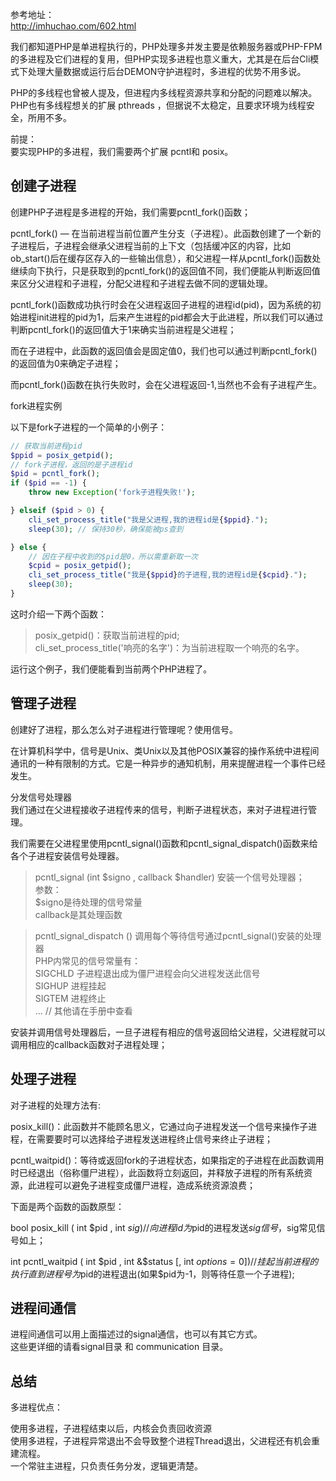   
参考地址：  
http://imhuchao.com/602.html  
  
  
我们都知道PHP是单进程执行的，PHP处理多并发主要是依赖服务器或PHP-FPM的多进程及它们进程的复用，但PHP实现多进程也意义重大，尤其是在后台Cli模式下处理大量数据或运行后台DEMON守护进程时，多进程的优势不用多说。  
  
PHP的多线程也曾被人提及，但进程内多线程资源共享和分配的问题难以解决。PHP也有多线程想关的扩展 pthreads ，但据说不太稳定，且要求环境为线程安全，所用不多。  
  
  
前提：  
要实现PHP的多进程，我们需要两个扩展 pcntl和 posix。  
  
  
创建子进程  
------------
创建PHP子进程是多进程的开始，我们需要pcntl_fork()函数；  
  
pcntl_fork() — 在当前进程当前位置产生分支（子进程）。此函数创建了一个新的子进程后，子进程会继承父进程当前的上下文（包括缓冲区的内容，比如ob_start()后在缓存区存入的一些输出信息），和父进程一样从pcntl_fork()函数处继续向下执行，只是获取到的pcntl_fork()的返回值不同，我们便能从判断返回值来区分父进程和子进程，分配父进程和子进程去做不同的逻辑处理。  
  
pcntl_fork()函数成功执行时会在父进程返回子进程的进程id(pid)，因为系统的初始进程init进程的pid为1，后来产生进程的pid都会大于此进程，所以我们可以通过判断pcntl_fork()的返回值大于1来确实当前进程是父进程；  
  
而在子进程中，此函数的返回值会是固定值0，我们也可以通过判断pcntl_fork()的返回值为0来确定子进程；  
  
而pcntl_fork()函数在执行失败时，会在父进程返回-1,当然也不会有子进程产生。  
  
fork进程实例  
  
以下是fork子进程的一个简单的小例子：  
```php
// 获取当前进程pid
$ppid = posix_getpid();
// fork子进程，返回的是子进程id
$pid = pcntl_fork();
if ($pid == -1) {
	throw new Exception('fork子进程失败!');

} elseif ($pid > 0) {
	cli_set_process_title("我是父进程,我的进程id是{$ppid}.");
	sleep(30); // 保持30秒，确保能被ps查到

} else {
	// 因在子程中收到的$pid是0，所以需重新取一次
	$cpid = posix_getpid();
	cli_set_process_title("我是{$ppid}的子进程,我的进程id是{$cpid}.");
	sleep(30);
}
```
  
这时介绍一下两个函数：  
  
> posix_getpid()：获取当前进程的pid;  
>  cli_set_process_title('响亮的名字')：为当前进程取一个响亮的名字。  
   
运行这个例子，我们便能看到当前两个PHP进程了。   
  
  
  
管理子进程  
------------
创建好了进程，那么怎么对子进程进行管理呢？使用信号。  
  
在计算机科学中，信号是Unix、类Unix以及其他POSIX兼容的操作系统中进程间通讯的一种有限制的方式。它是一种异步的通知机制，用来提醒进程一个事件已经发生。  
  
分发信号处理器  
我们通过在父进程接收子进程传来的信号，判断子进程状态，来对子进程进行管理。  
  
我们需要在父进程里使用pcntl_signal()函数和pcntl_signal_dispatch()函数来给各个子进程安装信号处理器。  
  
> pcntl_signal (int $signo , callback $handler) 安装一个信号处理器；   
>  参数：  
> $signo是待处理的信号常量    
> callback是其处理函数   
  
  
> pcntl_signal_dispatch () 调用每个等待信号通过pcntl_signal()安装的处理器  
PHP内常见的信号常量有：  
>    SIGCHLD     子进程退出成为僵尸进程会向父进程发送此信号  
>    SIGHUP      进程挂起  
>    SIGTEM      进程终止  
>    ...         // 其他请在手册中查看  
  
安装并调用信号处理器后，一旦子进程有相应的信号返回给父进程，父进程就可以调用相应的callback函数对子进程处理；  
  
  
处理子进程  
------------
对子进程的处理方法有:  
   
posix_kill()：此函数并不能顾名思义，它通过向子进程发送一个信号来操作子进程，在需要要时可以选择给子进程发送进程终止信号来终止子进程；  
  
pcntl_waitpid()：等待或返回fork的子进程状态，如果指定的子进程在此函数调用时已经退出（俗称僵尸进程），此函数将立刻返回，并释放子进程的所有系统资源，此进程可以避免子进程变成僵尸进程，造成系统资源浪费；  
  
下面是两个函数的函数原型：  

bool posix_kill ( int $pid , int $sig ) // 向进程id为$pid的进程发送$sig信号，$sig常见信号如上；  
  
int pcntl_waitpid ( int $pid , int &$status [, int $options = 0 ] )  //   挂起当前进程的执行直到进程号为$pid的进程退出(如果$pid为-1，则等待任意一个子进程);  



进程间通信
------------
进程间通信可以用上面描述过的signal通信，也可以有其它方式。  
这些更详细的请看signal目录 和 communication 目录。  
  
  
  
总结
------------
  
多进程优点：  
  
使用多进程，子进程结束以后，内核会负责回收资源  
使用多进程，子进程异常退出不会导致整个进程Thread退出，父进程还有机会重建流程。  
一个常驻主进程，只负责任务分发，逻辑更清楚。  
  
  
  









